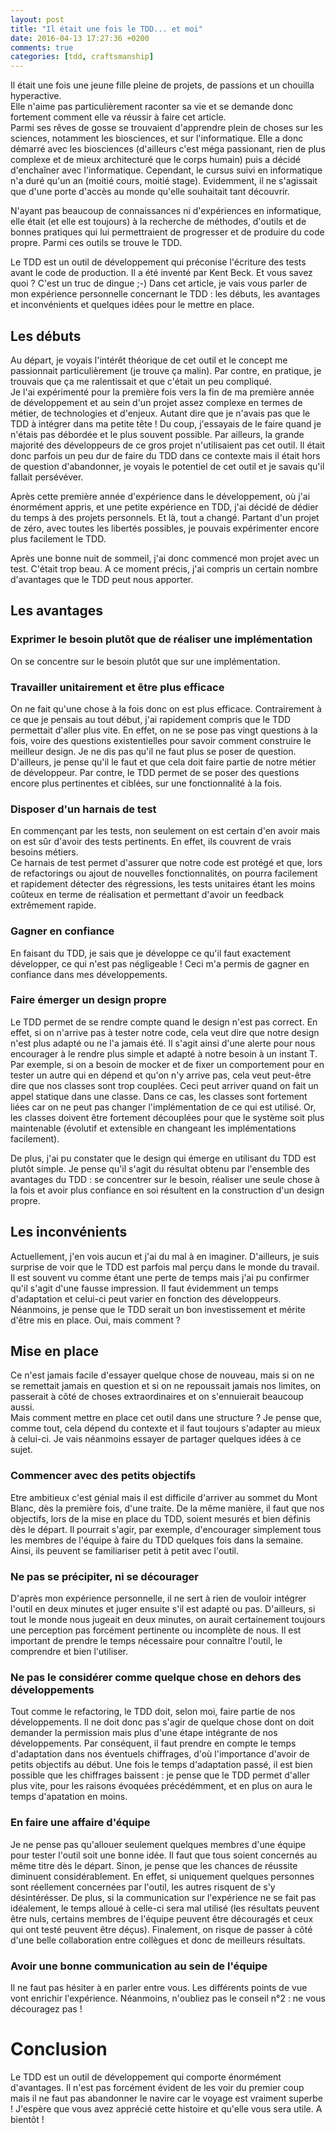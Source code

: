 ```yaml
---
layout: post
title: "Il était une fois le TDD... et moi"
date: 2016-04-13 17:27:36 +0200
comments: true
categories: [tdd, craftsmanship]
---
```


Il était une fois une jeune fille pleine de projets, de passions et un chouilla hyperactive.  
Elle n'aime pas particulièrement raconter sa vie et se demande donc fortement comment elle va réussir à faire cet article.  
Parmi ses rêves de gosse se trouvaient d'apprendre plein de choses sur les sciences, notamment les biosciences, et sur l'informatique. Elle a donc démarré avec les biosciences (d'ailleurs c'est méga passionant, rien de plus complexe et de mieux architecturé que le corps humain) puis a décidé d'enchaîner avec l'informatique. Cependant, le cursus suivi en informatique n'a duré qu'un an (moitié cours, moitié stage). Evidemment, il ne s'agissait que d'une porte d'accès au monde qu'elle souhaitait tant découvrir.

<!-- more -->

N'ayant pas beaucoup de connaissances ni d'expériences en informatique, elle était (et elle est toujours) à la recherche de méthodes, d'outils et de bonnes pratiques qui lui permettraient de progresser et de produire du code propre. Parmi ces outils se trouve le TDD.

Le TDD est un outil de développement qui préconise l'écriture des tests avant le code de production. Il a été inventé par Kent Beck. Et vous savez quoi ? C'est un truc de dingue ;-)
Dans cet article, je vais vous parler de mon expérience personnelle concernant le TDD : les débuts, les avantages et inconvénients et quelques idées pour le mettre en place.

## Les débuts

Au départ, je voyais l'intérêt théorique de cet outil et le concept me passionnait particulièrement (je trouve ça malin). Par contre, en pratique, je trouvais que ça me ralentissait et que c'était un peu compliqué.  
Je l'ai expérimenté pour la première fois vers la fin de ma première année de développement et au sein d'un projet assez complexe en termes de métier, de technologies et d'enjeux. Autant dire que je n'avais pas que le TDD à intégrer dans ma petite tête ! Du coup, j'essayais de le faire quand je n'étais pas débordée et le plus souvent possible. Par ailleurs, la grande majorité des développeurs de ce gros projet n'utilisaient pas cet outil. Il était donc parfois un peu dur de faire du TDD dans ce contexte mais il était hors de question d'abandonner, je voyais le potentiel de cet outil et je savais qu'il fallait persévéver.

Après cette première année d'expérience dans le développement, où j'ai énormément appris, et une petite expérience en TDD, j'ai décidé de dédier du temps à des projets personnels. Et là, tout a changé. Partant d'un projet de zéro, avec toutes les libertés possibles, je pouvais expérimenter encore plus facilement le TDD.

Après une bonne nuit de sommeil, j'ai donc commencé mon projet avec un test. C'était trop beau. A ce moment précis, j'ai compris un certain nombre d'avantages que le TDD peut nous apporter.

## Les avantages

### Exprimer le besoin plutôt que de réaliser une implémentation
On se concentre sur le besoin plutôt que sur une implémentation.

### Travailler unitairement et être plus efficace
On ne fait qu'une chose à la fois donc on est plus efficace.
Contrairement à ce que je pensais au tout début, j'ai rapidement compris que le TDD permettait d'aller plus vite. En effet, on ne se pose pas vingt questions à la fois, voire des questions existentielles pour savoir comment construire le meilleur design. Je ne dis pas qu'il ne faut plus se poser de question. D'ailleurs, je pense qu'il le faut et que cela doit faire partie de notre métier de développeur. Par contre, le TDD permet de se poser des questions encore plus pertinentes et ciblées, sur une fonctionnalité à la fois.

### Disposer d'un harnais de test
En commençant par les tests, non seulement on est certain d'en avoir mais on est sûr d'avoir des tests pertinents. En effet, ils couvrent de vrais besoins métiers.  
Ce harnais de test permet d'assurer que notre code est protégé et que, lors de refactorings ou ajout de nouvelles fonctionnalités, on pourra facilement et rapidement détecter des régressions, les tests unitaires étant les moins coûteux en terme de réalisation et permettant d'avoir un feedback extrêmement rapide.

### Gagner en confiance
En faisant du TDD, je sais que je développe ce qu'il faut exactement développer, ce qui n'est pas négligeable ! Ceci m'a permis de gagner en confiance dans mes développements.

### Faire émerger un design propre
Le TDD permet de se rendre compte quand le design n'est pas correct. En effet, si on n'arrive pas à tester notre code, cela veut dire que notre design n'est plus adapté ou ne l'a jamais été. Il s'agit ainsi d'une alerte pour nous encourager à le rendre plus simple et adapté à notre besoin à un instant T. Par exemple, si on a besoin de mocker et de fixer un comportement pour en tester un autre qui en dépend et qu'on n'y arrive pas, cela veut peut-être dire que nos classes sont trop couplées. Ceci peut arriver quand on fait un appel statique dans une classe. Dans ce cas, les classes sont fortement liées car on ne peut pas changer l'implémentation de ce qui est utilisé. Or, les classes doivent être fortement découplées pour que le système soit plus maintenable (évolutif et extensible en changeant les implémentations facilement).

De plus, j'ai pu constater que le design qui émerge en utilisant du TDD est plutôt simple. Je pense qu'il s'agit du résultat obtenu par l'ensemble des avantages du TDD : se concentrer sur le besoin, réaliser une seule chose à la fois et avoir plus confiance en soi résultent en la construction d'un design propre.

## Les inconvénients

Actuellement, j'en vois aucun et j'ai du mal à en imaginer.
D'ailleurs, je suis surprise de voir que le TDD est parfois mal perçu dans le monde du travail. Il est souvent vu comme étant une perte de temps mais j'ai pu confirmer qu'il s'agit d'une fausse impression. Il faut évidemment un temps d'adaptation et celui-ci peut varier en fonction des développeurs. Néanmoins, je pense que le TDD serait un bon investissement et mérite d'être mis en place. Oui, mais comment ?

## Mise en place

Ce n'est jamais facile d'essayer quelque chose de nouveau, mais si on ne se remettait jamais en question et si on ne repoussait jamais nos limites, on passerait à côté de choses extraordinaires et on s'ennuierait beaucoup aussi.  
Mais comment mettre en place cet outil dans une structure ? Je pense que, comme tout, cela dépend du contexte et il faut toujours s'adapter au mieux à celui-ci. Je vais néanmoins essayer de partager quelques idées à ce sujet.

### Commencer avec des petits objectifs
Etre ambitieux c'est génial mais il est difficile d'arriver au sommet du Mont Blanc, dès la première fois, d'une traite. De la même manière, il faut que nos objectifs, lors de la mise en place du TDD, soient mesurés et bien définis dès le départ. Il pourrait s'agir, par exemple, d'encourager simplement tous les membres de l'équipe à faire du TDD quelques fois dans la semaine. Ainsi, ils peuvent se familiariser petit à petit avec l'outil.

### Ne pas se précipiter, ni se décourager
D'après mon expérience personnelle, il ne sert à rien de vouloir intégrer l'outil en deux minutes et juger ensuite s'il est adapté ou pas. D'ailleurs, si tout le monde nous jugeait en deux minutes, on aurait certainement toujours une perception pas forcément pertinente ou incomplète de nous. Il est important de prendre le temps nécessaire pour connaître l'outil, le comprendre et bien l'utiliser.

### Ne pas le considérer comme quelque chose en dehors des développements
Tout comme le refactoring, le TDD doit, selon moi, faire partie de nos développements. Il ne doit donc pas s'agir de quelque chose dont on doit demander la permission mais plus d'une étape intégrante de nos développements. Par conséquent, il faut prendre en compte le temps d'adaptation dans nos éventuels chiffrages, d'où l'importance d'avoir de petits objectifs au début. Une fois le temps d'adaptation passé, il est bien possible que les chiffrages baissent : je pense que le TDD permet d'aller plus vite, pour les raisons évoquées précédémment, et en plus on aura le temps d'apatation en moins.

### En faire une affaire d'équipe
Je ne pense pas qu'allouer seulement quelques membres d'une équipe pour tester l'outil soit une bonne idée. Il faut que tous soient concernés au même titre dès le départ. Sinon, je pense que les chances de réussite diminuent considérablement. En effet, si uniquement quelques personnes sont réellement concernées par l'outil, les autres risquent de s'y désintérésser. De plus, si la communication sur l'expérience ne se fait pas idéalement, le temps alloué à celle-ci sera mal utilisé (les résultats peuvent être nuls, certains membres de l'équipe peuvent être découragés et ceux qui ont testé peuvent être déçus). Finalement, on risque de passer à côté d'une belle collaboration entre collègues et donc de meilleurs résultats.

### Avoir une bonne communication au sein de l'équipe
Il ne faut pas hésiter à en parler entre vous. Les différents points de vue vont enrichir l'expérience. Néanmoins, n'oubliez pas le conseil n°2 : ne vous découragez pas !

# Conclusion
Le TDD est un outil de développement qui comporte énormément d'avantages. Il n'est pas forcément évident de les voir du premier coup mais il ne faut pas abandonner le navire car le voyage est vraiment superbe ! J'espère que vous avez apprécié cette histoire et qu'elle vous sera utile. A bientôt !